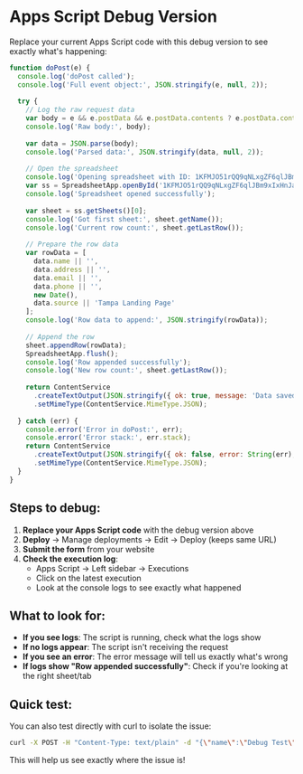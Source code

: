 # Apps Script Debug Version

Replace your current Apps Script code with this debug version to see exactly what's happening:

```javascript
function doPost(e) {
  console.log('doPost called');
  console.log('Full event object:', JSON.stringify(e, null, 2));
  
  try {
    // Log the raw request data
    var body = e && e.postData && e.postData.contents ? e.postData.contents : '{}';
    console.log('Raw body:', body);
    
    var data = JSON.parse(body);
    console.log('Parsed data:', JSON.stringify(data, null, 2));
    
    // Open the spreadsheet
    console.log('Opening spreadsheet with ID: 1KFMJO51rQQ9qNLxgZF6qlJBm9xIxHnJaxYsSJUpW8pc');
    var ss = SpreadsheetApp.openById('1KFMJO51rQQ9qNLxgZF6qlJBm9xIxHnJaxYsSJUpW8pc');
    console.log('Spreadsheet opened successfully');
    
    var sheet = ss.getSheets()[0];
    console.log('Got first sheet:', sheet.getName());
    console.log('Current row count:', sheet.getLastRow());
    
    // Prepare the row data
    var rowData = [
      data.name || '',
      data.address || '',
      data.email || '',
      data.phone || '',
      new Date(),
      data.source || 'Tampa Landing Page'
    ];
    console.log('Row data to append:', JSON.stringify(rowData));
    
    // Append the row
    sheet.appendRow(rowData);
    SpreadsheetApp.flush();
    console.log('Row appended successfully');
    console.log('New row count:', sheet.getLastRow());
    
    return ContentService
      .createTextOutput(JSON.stringify({ ok: true, message: 'Data saved successfully' }))
      .setMimeType(ContentService.MimeType.JSON);
      
  } catch (err) {
    console.error('Error in doPost:', err);
    console.error('Error stack:', err.stack);
    return ContentService
      .createTextOutput(JSON.stringify({ ok: false, error: String(err), stack: err.stack }))
      .setMimeType(ContentService.MimeType.JSON);
  }
}
```

## Steps to debug:

1. **Replace your Apps Script code** with the debug version above
2. **Deploy** → Manage deployments → Edit → Deploy (keeps same URL)
3. **Submit the form** from your website
4. **Check the execution log**:
   - Apps Script → Left sidebar → Executions
   - Click on the latest execution
   - Look at the console logs to see exactly what happened

## What to look for:

- **If you see logs**: The script is running, check what the logs show
- **If no logs appear**: The script isn't receiving the request
- **If you see an error**: The error message will tell us exactly what's wrong
- **If logs show "Row appended successfully"**: Check if you're looking at the right sheet/tab

## Quick test:

You can also test directly with curl to isolate the issue:

```bash
curl -X POST -H "Content-Type: text/plain" -d "{\"name\":\"Debug Test\",\"address\":\"123 Test St\",\"email\":\"test@example.com\",\"phone\":\"555-1234\"}" "https://script.google.com/macros/s/AKfycbzCpp2A04lgEbuVs65_rCngIGFew_W9TE7Nx6BMQgWWsLBbZEmnRvDIouZ9vkwdBYaBEQ/exec"
```

This will help us see exactly where the issue is!


